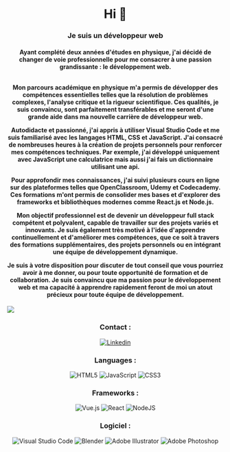 <h1 align="center">Hi 👋</h1>

<h3 align="center">Je suis un développeur web</h3>
<h4 align="center"> Ayant complété deux années d'études en physique, j'ai décidé de changer de voie professionnelle pour me consacrer à une passion grandissante : le développement web.<br><br>

Mon parcours académique en physique m'a permis de développer des compétences essentielles telles que la résolution de problèmes complexes, l'analyse critique et la rigueur scientifique. Ces qualités, je suis convaincu, sont parfaitement transférables et me seront d'une grande aide dans ma nouvelle carrière de développeur web.

Autodidacte et passionné, j'ai appris à utiliser Visual Studio Code et me suis familiarisé avec les langages HTML, CSS et JavaScript. J'ai consacré de nombreuses heures à la création de projets personnels pour renforcer mes compétences techniques. Par exemple, j'ai développé uniquement avec JavaScript une calculatrice mais aussi j'ai fais un dictionnaire utilisant une api.

Pour approfondir mes connaissances, j'ai suivi plusieurs cours en ligne sur des plateformes telles que OpenClassroom, Udemy et Codecademy. Ces formations m'ont permis de consolider mes bases et d'explorer des frameworks et bibliothèques modernes comme React.js et Node.js.

Mon objectif professionnel est de devenir un développeur full stack compétent et polyvalent, capable de travailler sur des projets variés et innovants. Je suis également très motivé à l'idée d'apprendre continuellement et d'améliorer mes compétences, que ce soit à travers des formations supplémentaires, des projets personnels ou en intégrant une équipe de développement dynamique.

Je suis à votre disposition pour discuter de tout conseil que vous pourriez avoir à me donner, ou pour toute opportunité de formation et de collaboration. Je suis convaincu que ma passion pour le développement web et ma capacité à apprendre rapidement feront de moi un atout précieux pour toute équipe de développement.
</h4>
<a href="https://www.youtube.com/watch?v=dQw4w9WgXcQ" target="_blank"><img src="https://user-images.githubusercontent.com/73097560/115834477-dbab4500-a447-11eb-908a-139a6edaec5c.gif"></a>
<div align="center">

### Contact :

[![Linkedin](https://img.shields.io/badge/-LinkedIn-blue?style=for-the-badge&logo=Linkedin&logoColor=white)](https://www.linkedin.com/in/samy-meddad/)

### Languages :

![HTML5](https://img.shields.io/badge/html5-%23E34F26.svg?style=for-the-badge&logo=html5&logoColor=white)
![JavaScript](https://img.shields.io/badge/javascript-%23323330.svg?style=for-the-badge&logo=javascript&logoColor=%23F7DF1E)
![CSS3](https://img.shields.io/badge/css3-%231572B6.svg?style=for-the-badge&logo=css3&logoColor=white)

### Frameworks :

![Vue.js](https://img.shields.io/badge/vuejs-%2335495e.svg?style=for-the-badge&logo=vuedotjs&logoColor=%234FC08D)
![React](https://img.shields.io/badge/react-%2320232a.svg?style=for-the-badge&logo=react&logoColor=%2361DAFB)
![NodeJS](https://img.shields.io/badge/node.js-6DA55F?style=for-the-badge&logo=node.js&logoColor=white)

### Logiciel :

![Visual Studio Code](https://img.shields.io/badge/Visual%20Studio%20Code-0078d7.svg?style=for-the-badge&logo=visual-studio-code&logoColor=white)
![Blender](https://img.shields.io/badge/blender-%23F5792A.svg?style=for-the-badge&logo=blender&logoColor=white)
![Adobe Illustrator](https://img.shields.io/badge/adobe%20illustrator-%23FF9A00.svg?style=for-the-badge&logo=adobe%20illustrator&logoColor=white)
![Adobe Photoshop](https://img.shields.io/badge/adobe%20photoshop-%2331A8FF.svg?style=for-the-badge&logo=adobe%20photoshop&logoColor=white)

</div>
